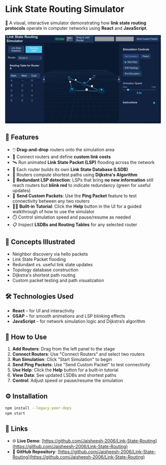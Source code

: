 # Link State Routing Simulator

🚀 A visual, interactive simulator demonstrating how **link state routing protocols** operate in computer networks using **React** and **JavaScript**.

![Demo Screenshot](demo.png)

## 📌 Features

- 🖱️ **Drag-and-drop** routers onto the simulation area  
- 🔗 Connect routers and define **custom link costs**  
- 🛰️ Run animated **Link State Packet (LSP)** flooding across the network  
- 🧠 Each router builds its own **Link State Database (LSDB)**  
- 🧮 Routers compute shortest paths using **Dijkstra's Algorithm**  
- 🔁 **Redundant LSP detection**: LSPs that bring **no new information** still reach routers but **blink red** to indicate redundancy (green for useful updates)  
- 📨 **Send Custom Packets**: Use the **Ping Packet** feature to test connectivity between any two routers  
- 🧑‍🏫 **Built-in Tutorial**: Click the **Help** button in the UI for a guided walkthrough of how to use the simulator  
- ⏱️ Control simulation speed and pause/resume as needed  
- 📋 Inspect **LSDBs and Routing Tables** for any selected router  

## 🧠 Concepts Illustrated

- Neighbor discovery via hello packets  
- Link State Packet flooding  
- Redundant vs. useful link state updates  
- Topology database construction  
- Dijkstra's shortest path routing  
- Custom packet testing and path visualization  

## 🛠️ Technologies Used

- **React** – for UI and interactivity  
- **GSAP** – for smooth animations and LSP blinking effects  
- **JavaScript** – for network simulation logic and Dijkstra’s algorithm  

## 🧪 How to Use

1. **Add Routers**: Drag from the left panel to the stage  
2. **Connect Routers**: Use "Connect Routers" and select two routers  
3. **Run Simulation**: Click "Start Simulation" to begin  
4. **Send Ping Packets**: Use "Send Custom Packet" to test connectivity  
5. **Use Help**: Click the **Help** button for a built-in tutorial  
6. **View Data**: See updated LSDBs and shortest paths  
7. **Control**: Adjust speed or pause/resume the simulation  

## ⚙️ Installation

```bash
npm install --legacy-peer-deps
npm start
```

## 🔗 Links

- 🌐 **Live Demo**: [https://github.com/Jaisheesh-2006/Link-State-Routing](https://github.com/Jaisheesh-2006/Link-State-Routing)
- 📁 **GitHub Repository**: [https://github.com/Jaisheesh-2006/Link-State-Routing](https://github.com/Jaisheesh-2006/Link-State-Routing)
